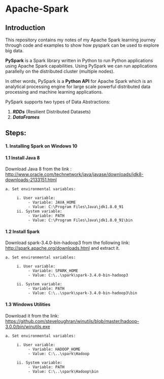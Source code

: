 # Apache-Spark

## Introduction

This repository contains my notes of my Apache Spark learning journey through code and examples to show how pyspark can be used to explore big data.

**PySpark** is a Spark library written in Python to run Python applications using Apache Spark capabilities. Using PySpark we can run applications parallelly on the distributed cluster (multiple nodes).

In other words, PySpark is a **Python API** for Apache Spark which is an analytical processing engine for large scale powerful distributed data processing and machine learning applications.

PySpark supports two types of Data Abstractions:

  1. ***RDDs*** (Resilient Distributed Datasets)
  2. ***DataFrames*** 

## Steps:
#### 1. Installing Spark on Windows 10
   #### 1.1 Install Java 8 
  Download Java 8 from the link : http://www.oracle.com/technetwork/java/javase/downloads/jdk8-downloads-2133151.html
   
    a. Set environmental variables:
   
         i. User variable:
              - Variable: JAVA_HOME
              - Value: C:\Program Files\Java\jdk1.8.0_91
         ii. System variable:
              - Variable: PATH
              - Value: C:\Program Files\Java\jdk1.8.0_91\bin
     
   #### 1.2 Install Spark 
   Download spark-3.4.0-bin-hadoop3 from the following link: http://spark.apache.org/downloads.html and extract it.
   
    a. Set environmental variables:
   
         i. User variable:
              - Variable: SPARK_HOME
              - Value: C:\..\spark\spark-3.4.0-bin-hadoop3

         ii. System variable:
              - Variable: PATH
              - Value: C:\..\spark\spark-3.4.0-bin-hadoop3\bin
              
   #### 1.3 Windows Utilities
   Download it from the link: https://github.com/steveloughran/winutils/blob/master/hadoop-3.0.0/bin/winutils.exe
    
    a. Set environmental variables:
   
         i. User variable:
              - Variable: HADOOP_HOME
              - Value: C:\..\spark\Hadoop

         ii. System variable:
              - Variable: PATH
              - Value: C:\..\spark\Hadoop\bin
